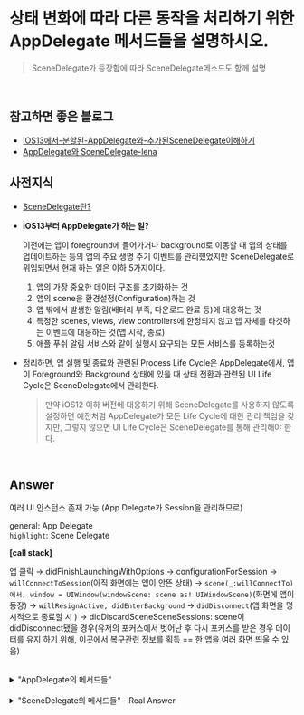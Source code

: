# 상태 변화에 따라 다른 동작을 처리하기 위한 AppDelegate 메서드들을 설명하시오.
> SceneDelegate가 등장함에 따라 SceneDelegate메소드도 함께 설명


<br>

## 참고하면 좋은 블로그
* [iOS13에서-분할된-AppDelegate와-추가된SceneDelegate이해하기](https://huniroom.tistory.com/entry/)
* [AppDelegate와 SceneDelegate-lena](https://velog.io/@dev-lena/iOS-AppDelegate와-SceneDelegate)


## 사전지식

* [SceneDelegate란?](./SceneDelegate.md)
* **iOS13부터 AppDelegate가 하는 일?**  


    이전에는 앱이 foreground에 들어가거나 background로 이동할 때 앱의 상태를 업데이트하는 등의 앱의 주요 생명 주기 이벤트를 관리했었지만 SceneDelegate로 위임되면서 현재 하는 일은 이하 5가지이다.

    1. 앱의 가장 중요한 데이터 구조를 초기화하는 것
    2. 앱의 scene을 환경설정(Configuration)하는 것
    3. 앱 밖에서 발생한 알림(배터리 부족, 다운로드 완료 등)에 대응하는 것
    4. 특정한 scenes, views, view controllers에 한정되지 않고 앱 자체를 타겟하는 이벤트에 대응하는 것(앱 시작, 종료)
    5. 애플 푸쉬 알림 서비스와 같이 실행시 요구되는 모든 서비스를 등록하는것

* 정리하면, 앱 실행 및 종료와 관련된 Process Life Cycle은 AppDelegate에서, 앱이 Foreground와 Background 상태에 있을 때 상태 전환과 관련된 UI Life Cycle은 SceneDelegate에서 관리한다.    
    > 만약 iOS12 이하 버전에 대응하기 위해 SceneDelegate를 사용하지 않도록 설정하면 예전처럼 AppDelegate가 모든 Life Cycle에 대한 관리 책임을 갖지만, 그렇지 않으면 UI Life Cycle은 SceneDelegate를 통해 관리해야 한다.


<br>

## Answer

여러 UI 인스턴스 존재 가능 (App Delegate가 Session을 관리하므로)      


general: App Delegate  
`highlight`: Scene Delegate  


**[call stack]**  


앱 클릭 → didFinishLaunchingWithOptions → configurationForSession → `willConnectToSession`(아직 화면에는 앱이 안뜬 상태) → `scene(_:willConnectTo)에서, window = UIWindow(windowScene: scene as! UIWindowScene)`(화면에 앱이 등장) → `willResignActive, didEnterBackground` → `didDisconnect`(앱 화면을 명시적으로 종료할 시 ) → didDiscardSceneSceneSessions: scene이 didDisconnect됐을 경우(유저의 포커스에서 벗어난 후 다시 포커스를 받은 경우 데이터를 유지 하기 위해, 이곳에서 복구관련 정보를 획득 == 한 앱을 여러 화면 띄울 수 있음)


<br>

<details>
<summary> "AppDelegate의 메서드들" </summary>
<div markdown="1">       

<br>

```swift
func application (_ : didFinishLaunchingWithOptions :)-> Bool
```
* 앱 시작시 앱 설정이 완료될때 호출.
* iOS13 이전에는 이 메서드를 통해 UIWindow 개체를 구성하고 ViewController인스턴스를 할당했지만,iOS13 부터 애플리케이션에 장면이 있는 경우 AppDelegate는 더이상 이를 처리할 책임이 없고 SceneDelegate로 이동된다.


<br>


```swift
func application (_ : configurationForConnecting : options :)-> UISceneConfiguration
```
* 새 장면이나 새창이 필요할 때마다 호출된다.
* 이 메서드는 앱 시작시 호출되지 않고 새 장면 또는 새 창을 가져야 하는 경우에만 호출된다.


<br>

```swift
func application (_ : didDiscardSceneSessions :)
```
* 멀티 태스킹 창에서 스와이프 하는것과 같이 장면을 삭제할 때 또는 프로그래밍 방식으로 앱 제거시 호출된다.  


</div>
</details>


<br>

<details>
<summary> "SceneDelegate의 메서드들" - Real Answer</summary>
<div markdown="1">   


> AppDelegate의 UIWindow와 관련된 것은 이제 SceneDelegate의 UIScene입니다.


<br>

```swift
func scene(_ scene: UIScene, willConnectTo session: UISceneSession, options connectionOptions: UIScene.ConnectionOptions)
```
* UI창을 만들고 root view controller 를 설정하고
["설정한 창을 ‘키’ 창으로 만듭니다"](https://huniroom.tistory.com/entry/iOSswiftUI-iOS13에서-분할된-AppDelegate와-추가된SceneDelegate이해하기).  
== "같은 수준 이하의 다른 모든 창앞에 해당 창을 배치합니다."
* 새로운 화면 객체가 앱에 추가 될 때마다 호출된다.


<br>

```swift
func sceneDidDisconnect(_ scene: UIScene)
```
* iOS 에서는 리소스를 확보하기위해 앱의 Scene이 백그라운드로 전환시마다 Scene를 완전 폐기할지 결정할 수 있다. 이것이 앱이 종료되거나 실행되지 않음을 의미하는것은 아니다. Scene만 Session에서 연결해제되고 활성화 되지 않는것이다.  
    * iOS에선 사용자가 특정 Scene을 포그라운드로 전환시 세션에 다시 연결하도록 결정 할 수 있다.
    * 이 메서드는 사용하지 않는 리소스를 삭제하는데도 사용할 수 있다.


<br>

```swift
func sceneWillResignActive(_ scene: UIScene)
```
* 앱이 백그라운드로 전환시 실행된다.


<br>

```swift
func sceneWillEnterForeground(_ scene: UIScene)
```
* 백그라운드에서 포그라운드로 전환시 실행된다.


<br>

```swift
func sceneDidBecomeActive(_ scene: UIScene)
```
* sceneWillEnterForeground 메서드 다음에 호출된다. 
* 장면이 설정되고 표시할 준비가 되었음을 알려준다.


<br>

```swift
func sceneDidEnterBackground(_ scene: UIScene)
```
* sceneWillEnterForeground 이후에 실행된다.
* 백그라운드에서 포그라운드로 전환 완료시 실행된다.



</div>
</details>


<br>
<br>